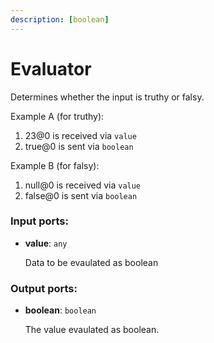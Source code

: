 ```yaml
---
description: [boolean]
---
```


# Evaluator

Determines whether the input is truthy or falsy.

Example A (for truthy):

1. 23@0 is received via `value`
2. true@0 is sent via `boolean`

Example B (for falsy):
1. null@0 is received via `value`
2. false@0 is sent via `boolean`

### Input ports:

* __value__: `any`

    Data to be evaulated as boolean

### Output ports:

* __boolean__: `boolean`

    The value evaulated as boolean.

